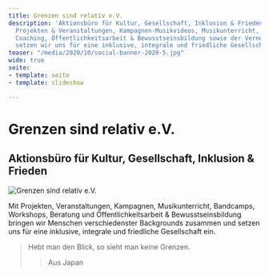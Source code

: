 ```yaml
---
title: Grenzen sind relativ e.V.
description: 'Aktionsbüro für Kultur, Gesellschaft, Inklusion & Frieden. Mit verschiedensten
  Projekten & Veranstaltungen, Kampagnen-Musikvideos, Musikunterricht, Workshops,
  Coaching, Öffentlichkeitsarbeit & Bewusstseinsbildung sowie der Vernetzung von Akteuren/Menschen
  setzen wir uns für eine inklusive, integrale und friedliche Gesellschaft ein. '
teaser: "/media/2020/10/social-banner-2020-5.jpg"
wide: true
seite:
- template: seite
- template: slideshow

---
```

<div class="md:text-center">

<div class="hidden">

# Grenzen sind relativ e.V.

## Aktionsbüro für Kultur, Gesellschaft, Inklusion & Frieden

</div>

<img src="/svg/GSR_Logo.svg" alt="Grenzen sind relativ e.V." class="h-32 mx-auto" />

Mit Projekten, Veranstaltungen, Kampagnen, Musikunterricht, Bandcamps, Workshops, Beratung und Öffentlichkeitsarbeit & Bewusstseinsbildung bringen wir Menschen verschiedenster Backgrounds zusammen und setzen uns für eine inklusive, integrale und friedliche Gesellschaft ein.

> Hebt man den Blick, so sieht man keine Grenzen.
>
> > Aus Japan

</div>

<slideshow class="wide" name="startseite-aktivitaeten"></slideshow>

<video-gallery name="startseite-video-galerie"></video-gallery>